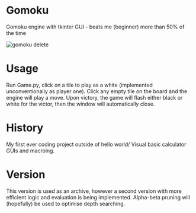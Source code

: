 # Gomoku
Gomoku engine with tkinter GUI - beats me (beginner) more than 50% of the time

![gomoku delete](https://user-images.githubusercontent.com/72893835/180881128-1655d29a-6bdd-4f9e-8983-542c282f0eba.png)

# Usage
Run Game.py, click on a tile to play as a white (implemented unconventionally as player one). Click any empty tile on the board and the engine will play a move. Upon victory, the game will flash either black or white for the victor, then the window will automatically close.

# History
My first ever coding project outside of hello world/ Visual basic calculator GUIs and macroing.

# Version
This version is used as an archive, however a second version with more efficient logic and evaluation is being implemented. Alpha-beta pruning will (hopefully) be used to optimise depth searching.

